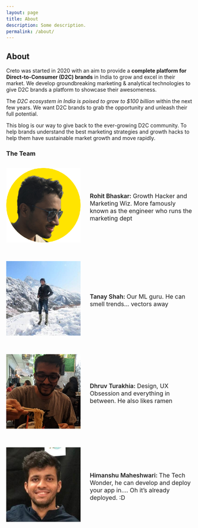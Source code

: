 ```yaml
---
layout: page
title: About
description: Some description.
permalink: /about/
---
```


<!-- <img class="img-rounded" src="/assets/img/uploads/profile.png" alt="Thiago Rossener" width="200"> -->

## About

Creto was started in 2020 with an aim to provide a **complete platform for Direct-to-Consumer (D2C) brands** in India to grow and excel in their market.
We develop groundbreaking marketing & analytical technologies to give D2C brands a platform to showcase their awesomeness.

The *D2C ecosystem in India is poised to grow to $100 billion* within the next few years. We want D2C brands to grab the opportunity and unleash their full potential. 

This blog is our way to give back to the ever-growing D2C community. To help brands understand the best marketing strategies and growth hacks to help them have sustainable market growth and move rapidly.

### The Team

<div class="post-content" style="margin: 1.8125rem auto 0; max-width: 50rem;">
  <div style="display: flex; justify-content: space-between; margin-bottom: 40px;">
    <img class="img-rounded" src="/assets/img/uploads/author_rohit.png" title="Rohit Bhaskar" width="200px" height="200px" href="/authors/rohit-bhaskar" style="margin-bottom: 10px; max-width: 200px; margin-right: 25px;">
    <p style="align-self: center; font-size: 16px; text-align: left; margin-left: 0px"><span style="font-weight: 600;">Rohit Bhaskar: </span>Growth Hacker and Marketing Wiz. More famously known as the engineer who runs the marketing dept</p>
  </div>

  <div style="display: flex; justify-content: space-between; margin-bottom: 40px">
    <img class="img-rounded" src="/assets/img/uploads/author_tanay.jpg" title="Tanay Shah" width="200px" height="200px" href="/authors/tanay-shah" style="margin-bottom: 10px; max-width: 200px; margin-right: 25px; margin-left: 0px">
    <p style="align-self: center; font-size: 16px; text-align: left; margin-left: 0px"><span style="font-weight: 600;">Tanay Shah: </span>Our ML guru. He can smell trends... vectors away</p>
  </div>

  <div style="display: flex; justify-content: space-between; margin-bottom: 40px">
    <img class="img-rounded" src="/assets/img/uploads/author_dhruv.jpg" title="Dhruv Turakhia" width="200px" height="200px" href="/authors/dhruv-turakhia" style="margin-bottom: 10px; max-width: 200px; margin-right: 25px;">
    <p style="align-self: center; font-size: 16px; text-align: left; margin-left: 0px"><span style="font-weight: 600;">Dhruv Turakhia: </span>Design, UX Obsession and everything in between. He also likes ramen</p>
  </div>

  <div style="display: flex; justify-content: space-between; margin-bottom: 40px">
    <img class="img-rounded" src="/assets/img/uploads/author_himanshu.jpg" title="Dhruv Turakhia" width="200px" height="200px" href="/authors/himanshu-maheshwari" style="margin-bottom: 10px; max-width: 200px; margin-right: 25px;">
    <p style="align-self: center; font-size: 16px; text-align: left; margin-left: 0px"><span style="font-weight: 600;">Himanshu Maheshwari: </span>The Tech Wonder, he can develop and deploy your app in…. Oh it’s already deployed. :D
    </p>
  </div>
</div>
